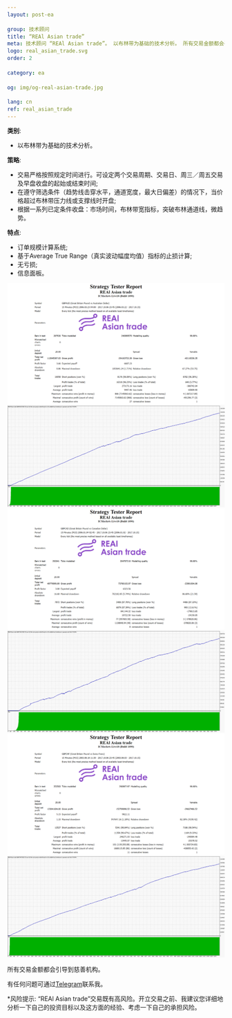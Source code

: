 ```yaml
---
layout: post-ea

group: 技术顾问
title: “REAl Asian trade”
meta: 技术顾问 “REAl Asian trade”。 以布林带为基础的技术分析。 所有交易金额都会引导到慈善机构。
logo: real_asian_trade.svg
order: 2

category: ea

og: img/og-real-asian-trade.jpg

lang: cn
ref: real_asian_trade
---
```


**类别**:
  - 以布林带为基础的技术分析。

**策略**:
  - 交易严格按照规定时间进行。可设定两个交易周期、交易日、周三／周五交易及早盘收盘的起始或结束时间;
  - 在遵守筛选条件（趋势线击穿水平，通道宽度，最大日偏差）的情况下，当价格超过布林带压力线或支撑线时开盘;
  - 根据一系列已定条件收盘：市场时间，布林带宽指标，突破布林通道线，微趋势。

**特点**:
  - 订单规模计算系统;
  - 基于Average True Range（真实波动幅度均值）指标的止损计算;
  - 无亏损;
  - 信息面板。

<a data-fancybox="gallery" href="/img/ea/en/GBPAUD_Strategy_Tester_Report_REAl_Asian_trade_(ENG).png"><img src="/img/ea/en/GBPAUD_Strategy_Tester_Report_REAl_Asian_trade_(ENG).png" alt=""></a>
<a data-fancybox="gallery" href="/img/ea/en/GBPAUD_Strategy_Tester_Report_Graph_REAl_Asian_trade_(ENG).png"><img src="/img/ea/en/GBPAUD_Strategy_Tester_Report_Graph_REAl_Asian_trade_(ENG).png" alt=""></a>
<a data-fancybox="gallery" href="/img/ea/en/GBPCAD_Strategy_Tester_Report_REAl_Asian_trade_(ENG).png"><img src="/img/ea/en/GBPCAD_Strategy_Tester_Report_REAl_Asian_trade_(ENG).png" alt=""></a>
<a data-fancybox="gallery" href="/img/ea/en/GBPCAD_Strategy_Tester_Report_Graph_REAl_Asian_trade_(ENG).png"><img src="/img/ea/en/GBPCAD_Strategy_Tester_Report_Graph_REAl_Asian_trade_(ENG).png" alt=""></a>
<a data-fancybox="gallery" href="/img/ea/en/GBPCHF_Strategy_Tester_Report_REAl_Asian_trade_(ENG).png"><img src="/img/ea/en/GBPCHF_Strategy_Tester_Report_REAl_Asian_trade_(ENG).png" alt=""></a>
<a data-fancybox="gallery" href="/img/ea/en/GBPCHF_Strategy_Tester_Report_Graph_REAl_Asian_trade_(ENG).png"><img src="/img/ea/en/GBPCHF_Strategy_Tester_Report_Graph_REAl_Asian_trade_(ENG).png" alt=""></a>


所有交易金额都会引导到慈善机构。

有任何问题可通过<a href="https://t.me/chutkoy" target="_blank">Telegram</a>联系我。

*风险提示: “REAl Asian trade”交易既有高风险。开立交易之前、我建议您详细地分析一下自己的投资目标以及这方面的经验、考虑一下自己的承担风险。
